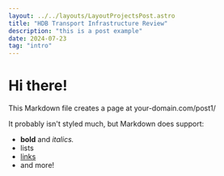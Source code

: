 ```yaml
---
layout: ../../layouts/LayoutProjectsPost.astro
title: "HDB Transport Infrastructure Review"
description: "this is a post example"
date: 2024-07-23
tag: "intro"
---
```


# Hi there!

This Markdown file creates a page at your-domain.com/post1/

It probably isn't styled much, but Markdown does support:

- **bold** and _italics._
- lists
- [links](https://astro.build)
- and more!
